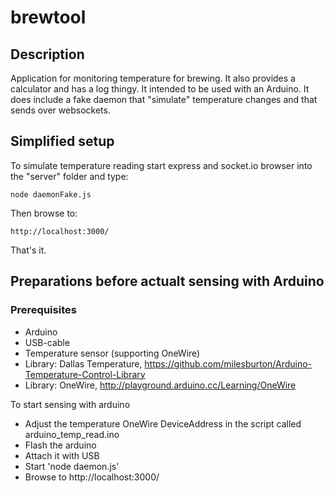 # brewtool

## Description
Application for monitoring temperature for brewing. It also provides a calculator and has a log thingy. It intended to be used with an Arduino. It does include a fake daemon that "simulate" temperature changes and that sends over websockets. 

## Simplified setup
To simulate temperature reading start express and socket.io browser into the "server" folder and type:
    
    node daemonFake.js

Then browse to:
    
    http://localhost:3000/
    
That's it. 

## Preparations before actualt sensing with Arduino

### Prerequisites
* Arduino 
* USB-cable
* Temperature sensor (supporting OneWire)
* Library: Dallas Temperature, https://github.com/milesburton/Arduino-Temperature-Control-Library
* Library: OneWire, http://playground.arduino.cc/Learning/OneWire

To start sensing with arduino 
* Adjust the temperature OneWire DeviceAddress in the script called arduino_temp_read.ino
* Flash the arduino
* Attach it with USB
* Start 'node daemon.js'
* Browse to http://localhost:3000/
